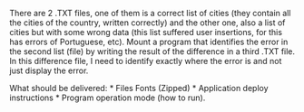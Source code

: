 There are 2 .TXT files, one of them is a correct list of cities (they contain all the cities of the country, written correctly) and
 the other one, also a list of cities but with some wrong data (this list suffered user insertions, for this has errors of
 Portuguese, etc). Mount a program that identifies the error in the second list (file) by writing the result of the difference in a
 third .TXT file. In this difference file, I need to identify exactly where the error is and not just display the error.

What should be delivered:
	* Files Fonts (Zipped)
	* Application deploy instructions
	* Program operation mode (how to run).